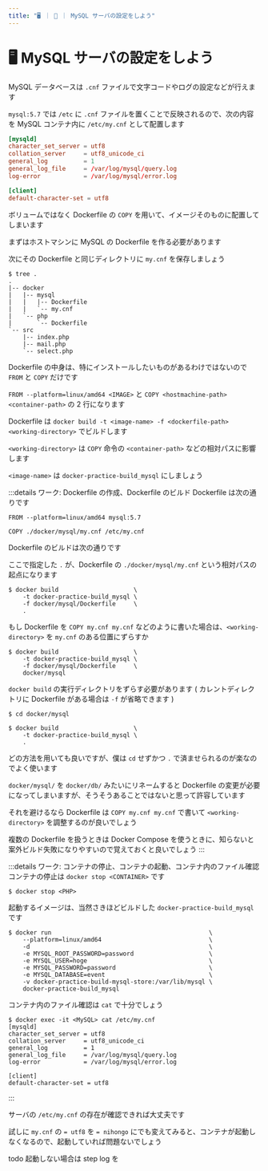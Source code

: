 ```yaml
---
title: "🖥️ ｜ 🐳 ｜ MySQL サーバの設定をしよう"
---
```

# 🖥️ MySQL サーバの設定をしよう
MySQL データベースは `.cnf` ファイルで文字コードやログの設定などが行えます

`mysql:5.7` では `/etc` に `.cnf` ファイルを置くことで反映されるので、次の内容を MySQL コンテナ内に `/etc/my.cnf` として配置します

```txt:my.cnf
[mysqld]
character_set_server = utf8                    
collation_server     = utf8_unicode_ci         
general_log          = 1                       
general_log_file     = /var/log/mysql/query.log
log-error            = /var/log/mysql/error.log

[client]
default-character-set = utf8
```

ボリュームではなく Dockerfile の `COPY` を用いて、イメージそのものに配置してしまいます

まずはホストマシンに MySQL の Dockerfile を作る必要があります

次にその Dockerfile と同じディレクトリに `my.cnf` を保存しましょう

```
$ tree .
.
|-- docker
|   |-- mysql
|   |   |-- Dockerfile
|   |   `-- my.cnf
|   `-- php
|       `-- Dockerfile
`-- src
    |-- index.php
    |-- mail.php
    `-- select.php
```

Dockerfile の中身は、特にインストールしたいものがあるわけではないので `FROM` と `COPY` だけです

`FROM --platform=linux/amd64 <IMAGE>` と `COPY <hostmachine-path> <container-path>` の 2 行になります

Dockerfile は `docker build -t <image-name> -f <dockerfile-path> <working-directory>` でビルドします

`<working-directory>` は `COPY` 命令の `<container-path>` などの相対パスに影響します

`<image-name>` は `docker-practice-build_mysql` にしましょう

:::details ワーク: Dockerfile の作成、Dockerfile のビルド
Dockerfile は次の通りです

```txt:Dockerfile
FROM --platform=linux/amd64 mysql:5.7

COPY ./docker/mysql/my.cnf /etc/my.cnf
```

Dockerfile のビルドは次の通りです

ここで指定した `.` が、Dockerfile の `./docker/mysql/my.cnf` という相対パスの起点になります

```
$ docker build                     \
    -t docker-practice-build_mysql \
    -f docker/mysql/Dockerfile     \
    .
```

もし Dockerfile を `COPY my.cnf my.cnf` などのように書いた場合は、`<working-directory>` を `my.cnf` のある位置にずらすか

```
$ docker build                     \
    -t docker-practice-build_mysql \
    -f docker/mysql/Dockerfile     \
    docker/mysql
```

`docker build` の実行ディレクトリをずらす必要があります ( カレントディレクトリに Dockerfile がある場合は `-f` が省略できます )

```
$ cd docker/mysql

$ docker build                     \
    -t docker-practice-build_mysql \
    .
```

どの方法を用いても良いですが、僕は `cd` せずかつ `.` で済ませられるのが楽なのでよく使います

`docker/mysql/` を `docker/db/` みたいにリネームすると Dockerfile の変更が必要になってしまいますが、そうそうあることではないと思って許容しています

それを避けるなら Dockerfile は `COPY my.cnf my.cnf` で書いて `<working-directory>` を調整するのが良いでしょう

複数の Dockerfile を扱うときは Docker Compose を使うときに、知らないと案外ビルド失敗になりやすいので覚えておくと良いでしょう
:::

:::details ワーク: コンテナの停止、コンテナの起動、コンテナ内のファイル確認
コンテナの停止は `docker stop <CONTAINER>` です

```
$ docker stop <PHP>
```

起動するイメージは、当然さきほどビルドした `docker-practice-build_mysql` です

```
$ docker run                                            \
    --platform=linux/amd64                              \
    -d                                                  \
    -e MYSQL_ROOT_PASSWORD=password                     \
    -e MYSQL_USER=hoge                                  \
    -e MYSQL_PASSWORD=password                          \
    -e MYSQL_DATABASE=event                             \
    -v docker-practice-build-mysql-store:/var/lib/mysql \
    docker-practice-build_mysql
```

コンテナ内のファイル確認は `cat` で十分でしょう

```
$ docker exec -it <MySQL> cat /etc/my.cnf
[mysqld]
character_set_server = utf8
collation_server     = utf8_unicode_ci
general_log          = 1
general_log_file     = /var/log/mysql/query.log
log-error            = /var/log/mysql/error.log

[client]
default-character-set = utf8
```
:::

サーバの `/etc/my.cnf` の存在が確認できれば大丈夫です

試しに `my.cnf` の `= utf8` を `= nihongo` にでも変えてみると、コンテナが起動しなくなるので、起動していれば問題ないでしょう

todo 起動しない場合は step log を

